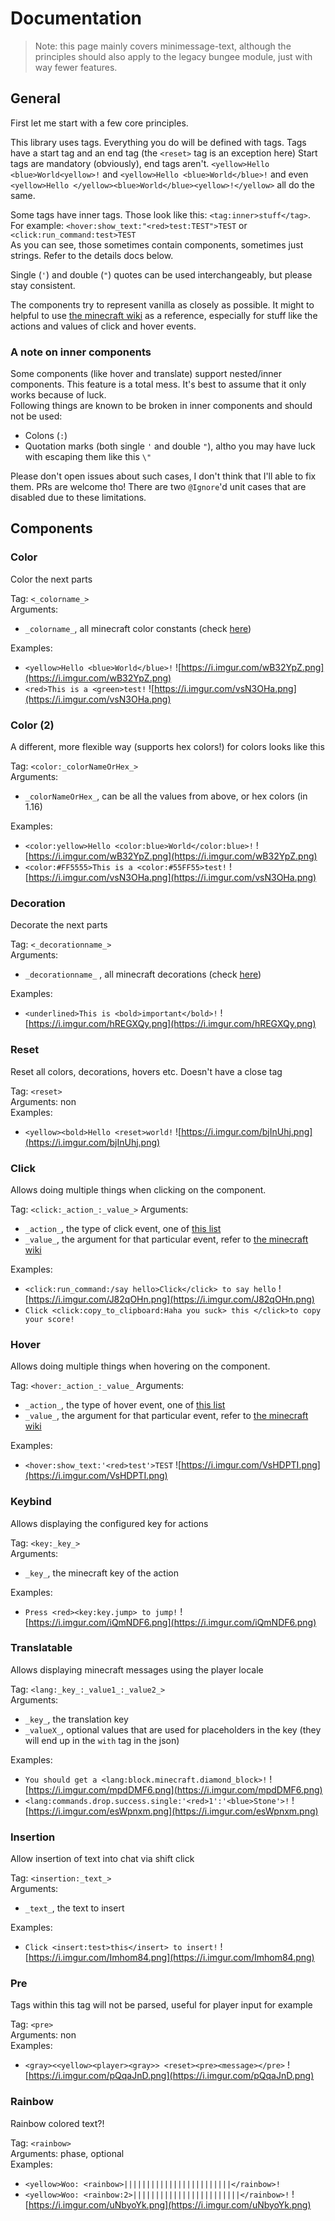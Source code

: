 # Documentation

> Note: this page mainly covers minimessage-text, although the principles should also apply to the legacy bungee module, just with way fewer features.

## General

First let me start with a few core principles.

This library uses tags. Everything you do will be defined with tags. Tags have a start tag and an end tag (the `<reset>` tag is an exception here)
Start tags are mandatory (obviously), end tags aren't.
`<yellow>Hello <blue>World<yellow>!` and `<yellow>Hello <blue>World</blue>!` and even `<yellow>Hello </yellow><blue>World</blue><yellow>!</yellow>` all do the same.

Some tags have inner tags. Those look like this: `<tag:inner>stuff</tag>`. For example: `<hover:show_text:"<red>test:TEST">TEST` or `<click:run_command:test>TEST`  
As you can see, those sometimes contain components, sometimes just strings. Refer to the details docs below.

Single (`'`) and double (`"`) quotes can be used interchangeably, but please stay consistent. 

The components try to represent vanilla as closely as possible. 
It might to helpful to use [the minecraft wiki](https://minecraft.gamepedia.com/Raw_JSON_text_format) as a reference, especially for stuff like the actions and values of click and hover events. 

### A note on inner components

Some components (like hover and translate) support nested/inner components. This feature is a total mess. It's best to assume that it only works because of luck.  
Following things are known to be broken in inner components and should not be used:
* Colons (`:`)
* Quotation marks (both single `'` and double `"`), altho you may have luck with escaping them like this `\"`

Please don't open issues about such cases, I don't think that I'll able to fix them. PRs are welcome tho!
There are two `@Ignore`'d unit cases that are disabled due to these limitations.

## Components

### Color

Color the next parts

Tag: `<_colorname_>`  
Arguments: 
* `_colorname_`, all minecraft color constants (check [here](https://github.com/KyoriPowered/adventure/blob/master/api/src/main/java/net/kyori/text/format/TextColor.java))  

Examples:
* `<yellow>Hello <blue>World</blue>!` ![https://i.imgur.com/wB32YpZ.png](https://i.imgur.com/wB32YpZ.png)
* `<red>This is a <green>test!` ![https://i.imgur.com/vsN3OHa.png](https://i.imgur.com/vsN3OHa.png)

### Color (2)

A different, more flexible way (supports hex colors!) for colors looks like this

Tag: `<color:_colorNameOrHex_>`  
Arguments: 
* `_colorNameOrHex_`, can be all the values from above, or hex colors (in 1.16)  

Examples:
* `<color:yellow>Hello <color:blue>World</color:blue>!` ![https://i.imgur.com/wB32YpZ.png](https://i.imgur.com/wB32YpZ.png)
* `<color:#FF5555>This is a <color:#55FF55>test!` ![https://i.imgur.com/vsN3OHa.png](https://i.imgur.com/vsN3OHa.png)

### Decoration

Decorate the next parts

Tag: `<_decorationname_>`  
Arguments: 
* `_decorationname_` , all minecraft decorations (check [here](https://github.com/KyoriPowered/adventure/blob/master/api/src/main/java/net/kyori/text/format/TextDecoration.java))  

Examples:
* `<underlined>This is <bold>important</bold>!` ![https://i.imgur.com/hREGXQy.png](https://i.imgur.com/hREGXQy.png)

### Reset

Reset all colors, decorations, hovers etc. Doesn't have a close tag

Tag: `<reset>`  
Arguments: non  
Examples: 
* `<yellow><bold>Hello <reset>world!` ![https://i.imgur.com/bjInUhj.png](https://i.imgur.com/bjInUhj.png)

### Click

Allows doing multiple things when clicking on the component.

Tag: `<click:_action_:_value_>`
Arguments:
* `_action_`, the type of click event, one of [this list](https://github.com/KyoriPowered/adventure/blob/master/api/src/main/java/net/kyori/text/event/ClickEvent.java#L181)
* `_value_`, the argument for that particular event, refer to [the minecraft wiki](https://minecraft.gamepedia.com/Raw_JSON_text_format)

Examples:
* `<click:run_command:/say hello>Click</click> to say hello` ![https://i.imgur.com/J82qOHn.png](https://i.imgur.com/J82qOHn.png)
* `Click <click:copy_to_clipboard:Haha you suck> this </click>to copy your score!`

### Hover

Allows doing multiple things when hovering on the component.

Tag: `<hover:_action_:_value_`
Arguments:
* `_action_`, the type of hover event, one of [this list](https://github.com/KyoriPowered/adventure/blob/master/api/src/main/java/net/kyori/text/event/HoverEvent.java#L140)
* `_value_`, the argument for that particular event, refer to [the minecraft wiki](https://minecraft.gamepedia.com/Raw_JSON_text_format)

Examples:
* `<hover:show_text:'<red>test'>TEST` ![https://i.imgur.com/VsHDPTI.png](https://i.imgur.com/VsHDPTI.png)

### Keybind

Allows displaying the configured key for actions

Tag: `<key:_key_>`  
Arguments:
* `_key_`, the minecraft key of the action  

Examples:
* `Press <red><key:key.jump> to jump!` ![https://i.imgur.com/iQmNDF6.png](https://i.imgur.com/iQmNDF6.png)

### Translatable

Allows displaying minecraft messages using the player locale

Tag: `<lang:_key_:_value1_:_value2_>`  
Arguments: 
* `_key_`, the translation key  
* `_valueX_`, optional values that are used for placeholders in the key (they will end up in the `with` tag in the json)
   
Examples:
* `You should get a <lang:block.minecraft.diamond_block>!` ![https://i.imgur.com/mpdDMF6.png](https://i.imgur.com/mpdDMF6.png)
* `<lang:commands.drop.success.single:'<red>1':'<blue>Stone'>!` ![https://i.imgur.com/esWpnxm.png](https://i.imgur.com/esWpnxm.png)

### Insertion

Allow insertion of text into chat via shift click

Tag: `<insertion:_text_>`  
Arguments: 
* `_text_`, the text to insert

Examples:
* `Click <insert:test>this</insert> to insert!` ![https://i.imgur.com/Imhom84.png](https://i.imgur.com/Imhom84.png)

### Pre

Tags within this tag will not be parsed, useful for player input for example

Tag: `<pre>`  
Arguments: non  
Examples: 
* `<gray><<yellow><player><gray>> <reset><pre><message></pre>` ![https://i.imgur.com/pQqaJnD.png](https://i.imgur.com/pQqaJnD.png)

### Rainbow

Rainbow colored text?!

Tag: `<rainbow>`  
Arguments: phase, optional  
Examples:    
* `<yellow>Woo: <rainbow>||||||||||||||||||||||||</rainbow>!` 
* `<yellow>Woo: <rainbow:2>||||||||||||||||||||||||</rainbow>!` ![https://i.imgur.com/uNbyoYk.png](https://i.imgur.com/uNbyoYk.png)
